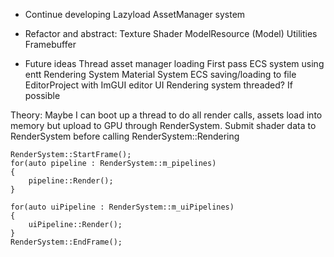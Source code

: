 - Continue developing
	Lazyload AssetManager system

- Refactor and abstract:
	Texture
	Shader
	ModelResource (Model)
	Utilities
	Framebuffer

- Future ideas
	Thread asset manager loading
	First pass ECS system using entt
	Rendering System
	Material System
	ECS saving/loading to file
	EditorProject with ImGUI editor UI
	Rendering system threaded? If possible

Theory:
	Maybe I can boot up a thread to do all render calls, assets load into memory but upload to GPU through RenderSystem. Submit shader data to RenderSystem before calling RenderSystem::Rendering

	RenderSystem::StartFrame();
	for(auto pipeline : RenderSystem::m_pipelines)
	{
		pipeline::Render();
	}
	
	for(auto uiPipeline : RenderSystem::m_uiPipelines)
	{
		uiPipeline::Render();
	}
	RenderSystem::EndFrame();

	